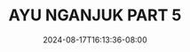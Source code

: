 --- 
title: "AYU NGANJUK PART 5"
description: "download  video bokep AYU NGANJUK PART 5  tele full new"
date: 2024-08-17T16:13:36-08:00
file_code: "y1xs03kha952"
draft: false
cover: "mnrekzj823halymg.jpg"
tags: ["AYU", "NGANJUK", "PART"]
length: 2741
fld_id: "1483192"
foldername: "Ayu Nganjuk"
categories: ["Ayu Nganjuk"]
views: 0
---